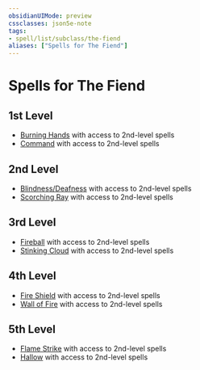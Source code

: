 ```yaml
---
obsidianUIMode: preview
cssclasses: json5e-note
tags:
- spell/list/subclass/the-fiend
aliases: ["Spells for The Fiend"]
---
```

# Spells for The Fiend

## 1st Level

- [Burning Hands](burning-hands "PHB") with access to 2nd-level spells
- [Command](command "PHB") with access to 2nd-level spells

## 2nd Level

- [Blindness/Deafness](blindness-deafness "PHB") with access to 2nd-level spells
- [Scorching Ray](scorching-ray "PHB") with access to 2nd-level spells

## 3rd Level

- [Fireball](fireball "PHB") with access to 2nd-level spells
- [Stinking Cloud](stinking-cloud "PHB") with access to 2nd-level spells

## 4th Level

- [Fire Shield](fire-shield "PHB") with access to 2nd-level spells
- [Wall of Fire](wall-of-fire "PHB") with access to 2nd-level spells

## 5th Level

- [Flame Strike](flame-strike "PHB") with access to 2nd-level spells
- [Hallow](hallow "PHB") with access to 2nd-level spells